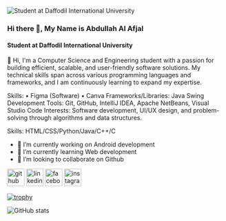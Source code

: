 ![Student at Daffodil International University](https://media.licdn.com/dms/image/v2/D5616AQH-vUTsUOYMWA/profile-displaybackgroundimage-shrink_350_1400/profile-displaybackgroundimage-shrink_350_1400/0/1705858536040?e=1732752000&v=beta&t=Aqt5-k_iDBWoJPi2tE-Fy9mAyDrJCCnTMPunGv1O36s)

### Hi there 👋, My Name is Abdullah Al Afjal
#### Student at Daffodil International University

👋 Hi, I'm a Computer Science and Engineering student with a passion for building efficient, scalable, and user-friendly software solutions. My technical skills span across various programming languages and frameworks, and I am continuously learning to expand my expertise.

Skills:
• Figma (Software) • Canva
Frameworks/Libraries: Java Swing
Development Tools: Git, GitHub, IntelliJ IDEA, Apache NetBeans, Visual Studio Code
Interests: Software development, UI/UX design, and problem-solving through algorithms and data structures.

Skills: HTML/CSS/Python/Java/C++/C

- 🔭 I’m currently working on Android development 
- 🌱 I’m currently learning Web development 
- 👯 I’m looking to collaborate on Github 


[<img src='https://cdn.jsdelivr.net/npm/simple-icons@3.0.1/icons/github.svg' alt='github' height='40'>](https://github.com/abdullahalafjal)  [<img src='https://cdn.jsdelivr.net/npm/simple-icons@3.0.1/icons/linkedin.svg' alt='linkedin' height='40'>](https://www.linkedin.com/in/abdullah-al-afjal/)  [<img src='https://cdn.jsdelivr.net/npm/simple-icons@3.0.1/icons/facebook.svg' alt='facebook' height='40'>](https://www.facebook.com/Abdullah5101730)  [<img src='https://cdn.jsdelivr.net/npm/simple-icons@3.0.1/icons/instagram.svg' alt='instagram' height='40'>](https://www.instagram.com/Abdullah5101730/)  

[![trophy](https://github-profile-trophy.vercel.app/?username=abdullahalafjal)](https://github.com/ryo-ma/github-profile-trophy)

![GitHub stats](https://github-readme-stats.vercel.app/api?username=abdullahalafjal&show_icons=true)  

